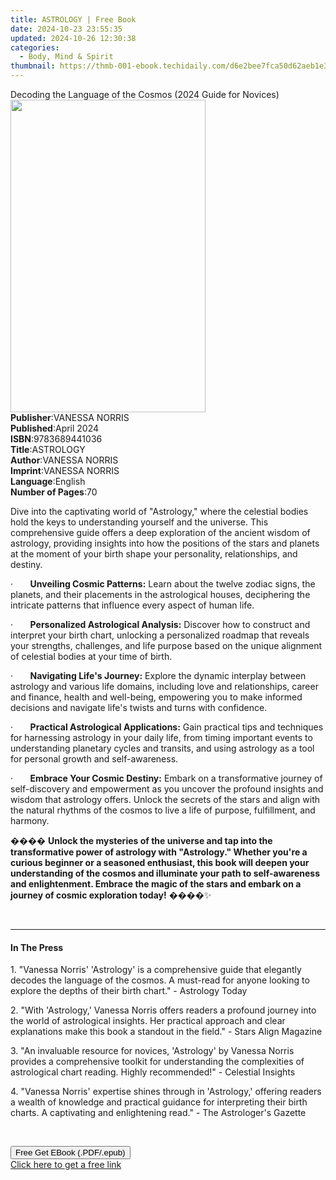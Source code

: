 ```yaml
---
title: ASTROLOGY | Free Book
date: 2024-10-23 23:55:35
updated: 2024-10-26 12:30:38
categories:
  - Body, Mind & Spirit
thumbnail: https://thmb-001-ebook.techidaily.com/d6e2bee7fca50d62aeb1e3b03547b146fa77368bc057f41140f2942b716e4bf9.jpg
---
```

<main id="book-container">
  <div class="flex flex-col">
    <div class="book-brief flex-1 py-6 px-4 sm:p-6 md:py-10 md:px-8">
      <!-- brief-->
      <div class="book-brief-main">
        Decoding the Language of the Cosmos (2024 Guide for Novices)
      </div>
    </div>
    <div
      class="book-meta-info flex-1 grid gap-4 col-start-1 col-end-3 row-start-1 sm:mb-6 sm:grid-cols-4 lg:gap-6 lg:col-start-2 lg:row-end-6 lg:row-span-6 lg:mb-0"
    >
      <div
        class="book-meta-info-left place-content-center mt-4 p-4 text-sm leading-6 col-start-2 col-span-2 dark:text-slate-400"
      >
        <img
          class="w-full h-500 object-cover rounded-lg sm:h-255 sm:col-span-2 lg:col-span-full"
          src="https://img-001-ebook.techidaily.com/f1b7da1a8100648d0f23d77a218f957152c9ee5d68d13715e90f3948f99e8099.jpg"
          alt=""
          width="312"
          height="500"
        />
      </div>
      <div
        class="book-meta-info-right mt-2 col-start-1 row-start-2 col-span-3 self-center"
      >
        <!-- meta data  -->
        <div class="flex flex-col px-4 md:px-8">
          <div class="flex-1">
            <strong>Publisher</strong>:<span class="px-2">VANESSA NORRIS</span>
          </div>
          <div class="flex-1">
            <strong>Published</strong>:<span class="px-2">April 2024</span>
          </div>
          <div class="flex-1">
            <strong>ISBN</strong>:<span class="px-2">9783689441036</span>
          </div>
          <div class="flex-1">
            <strong>Title</strong>:<span class="px-2">ASTROLOGY</span>
          </div>
          <div class="flex-1">
            <strong>Author</strong>:<span class="px-2">VANESSA NORRIS</span>
          </div>
          <div class="flex-1">
            <strong>Imprint</strong>:<span class="px-2">VANESSA NORRIS</span>
          </div>
          <div class="flex-1">
            <strong>Language</strong>:<span class="px-2">English</span>
          </div>
          <div class="flex-1">
            <strong>Number of Pages</strong>:<span class="px-2">70</span>
          </div>
        </div>
      </div>
    </div>
    <div class="book-description flex-1 py-6 px-4 sm:p-6 md:py-10 md:px-8">
      <div class="book-description-main">
        <div accordion-content="" id="description">
          <p>
            Dive into the captivating world of "Astrology," where the celestial
            bodies hold the keys to understanding yourself and the universe.
            This comprehensive guide offers a deep exploration of the ancient
            wisdom of astrology, providing insights into how the positions of
            the stars and planets at the moment of your birth shape your
            personality, relationships, and destiny.
          </p>
          <p>
            ·&nbsp;&nbsp;&nbsp;&nbsp;&nbsp;&nbsp;&nbsp;<strong
              >Unveiling Cosmic Patterns:</strong
            >
            Learn about the twelve zodiac signs, the planets, and their
            placements in the astrological houses, deciphering the intricate
            patterns that influence every aspect of human life.
          </p>
          <p>
            ·&nbsp;&nbsp;&nbsp;&nbsp;&nbsp;&nbsp;&nbsp;<strong
              >Personalized Astrological Analysis:</strong
            >
            Discover how to construct and interpret your birth chart, unlocking
            a personalized roadmap that reveals your strengths, challenges, and
            life purpose based on the unique alignment of celestial bodies at
            your time of birth.
          </p>
          <p>
            ·&nbsp;&nbsp;&nbsp;&nbsp;&nbsp;&nbsp;&nbsp;<strong
              >Navigating Life's Journey:</strong
            >
            Explore the dynamic interplay between astrology and various life
            domains, including love and relationships, career and finance,
            health and well-being, empowering you to make informed decisions and
            navigate life's twists and turns with confidence.
          </p>
          <p>
            ·&nbsp;&nbsp;&nbsp;&nbsp;&nbsp;&nbsp;&nbsp;<strong
              >Practical Astrological Applications:</strong
            >
            Gain practical tips and techniques for harnessing astrology in your
            daily life, from timing important events to understanding planetary
            cycles and transits, and using astrology as a tool for personal
            growth and self-awareness.
          </p>
          <p>
            ·&nbsp;&nbsp;&nbsp;&nbsp;&nbsp;&nbsp;&nbsp;<strong
              >Embrace Your Cosmic Destiny:</strong
            >
            Embark on a transformative journey of self-discovery and empowerment
            as you uncover the profound insights and wisdom that astrology
            offers. Unlock the secrets of the stars and align with the natural
            rhythms of the cosmos to live a life of purpose, fulfillment, and
            harmony.
          </p>
          <p>
            ����
            <strong
              >Unlock the mysteries of the universe and tap into the
              transformative power of astrology with "Astrology." Whether you're
              a curious beginner or a seasoned enthusiast, this book will deepen
              your understanding of the cosmos and illuminate your path to
              self-awareness and enlightenment. Embrace the magic of the stars
              and embark on a journey of cosmic exploration today!</strong
            >
            ����✨
          </p>
          <p>&nbsp;</p>
        </div>
        <div class="accordion-fader"></div>
      </div>
    </div>
    <div class="book-excerpts flex-1 py-6 px-4 sm:p-6 md:py-10 md:px-8">
      <!-- excerpts-->
      <div class="book-excerpts-main">
        <hr />
        <h4 class="placeholder placeholder-heading">
          <span>In The Press</span>
        </h4>
        <p></p>
        <p>
          1. "Vanessa Norris' 'Astrology' is a comprehensive guide that
          elegantly decodes the language of the cosmos. A must-read for anyone
          looking to explore the depths of their birth chart." - Astrology Today
        </p>
        <p>
          2. "With 'Astrology,' Vanessa Norris offers readers a profound journey
          into the world of astrological insights. Her practical approach and
          clear explanations make this book a standout in the field." - Stars
          Align Magazine
        </p>
        <p>
          3. "An invaluable resource for novices, 'Astrology' by Vanessa Norris
          provides a comprehensive toolkit for understanding the complexities of
          astrological chart reading. Highly recommended!" - Celestial Insights
        </p>
        <p>
          4. "Vanessa Norris' expertise shines through in 'Astrology,' offering
          readers a wealth of knowledge and practical guidance for interpreting
          their birth charts. A captivating and enlightening read." - The
          Astrologer's Gazette
        </p>
        <p><br /></p>
        <p></p>
      </div>
    </div>
    <div
      class="book-about-author flex-1 py-6 px-4 sm:p-6 md:py-10 md:px-8"
    ></div>
    <div class="book-free-get flex-1 py-6 px-4 sm:p-6 md:py-10 md:px-8">
      <button
        id="btn-free-get"
        class="bg-blue-500 hover:bg-blue-700 text-white font-bold py-2 px-4 rounded"
      >
        Free Get EBook (.PDF/.epub)
      </button>
      <div id="countdown-display" class="px-2 text-lg mt-2"></div>
      <a
        id="free-link"
        class="hidden bg-blue-500 hover:bg-blue-700 text-white font-bold py-2 px-4 rounded"
        href="https://www.ebooks.com/en-us/book/211323051/astrology/vanessa-norris/"
        target="_blank"
        >Click here to get a free link</a
      >
    </div>
    <script>
      let countdownTime = 0;
      let countdownInterval = null;
      document
        .getElementById('btn-free-get')
        .addEventListener('click', startCountdown);
      function startCountdown() {
        countdownTime = new Date().getTime() + 60000 * 3;
        countdownInterval = setInterval(updateCountdown, 1000);
        document.getElementById('btn-free-get').disabled = true;
        document
          .getElementById('btn-free-get')
          .classList.add('bg-gray-500', 'cursor-not-allowed');
      }
      function updateCountdown() {
        let currentTime = new Date().getTime();
        let timeLeft = countdownTime - currentTime;
        let secondsLeft = Math.floor(timeLeft / 1000);
        document.getElementById('countdown-display').innerHTML =
          `Remaining time: ${secondsLeft} seconds.`;
        if (secondsLeft <= 0) {
          clearInterval(countdownInterval);
          document.getElementById('btn-free-get').classList.add('hidden');
          document.getElementById('free-link').classList.remove('hidden');
          document.getElementById('countdown-display').innerHTML = '';
        }
      }
    </script>
  </div>
</main>
